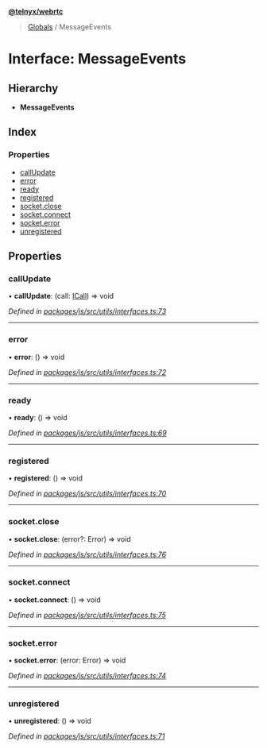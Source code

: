 **[@telnyx/webrtc](../README.md)**

> [Globals](../README.md) / MessageEvents

# Interface: MessageEvents

## Hierarchy

* **MessageEvents**

## Index

### Properties

* [callUpdate](messageevents.md#callupdate)
* [error](messageevents.md#error)
* [ready](messageevents.md#ready)
* [registered](messageevents.md#registered)
* [socket.close](messageevents.md#socket.close)
* [socket.connect](messageevents.md#socket.connect)
* [socket.error](messageevents.md#socket.error)
* [unregistered](messageevents.md#unregistered)

## Properties

### callUpdate

•  **callUpdate**: (call: [ICall](icall.md)) => void

*Defined in [packages/js/src/utils/interfaces.ts:73](https://github.com/team-telnyx/webrtc/blob/main/packages/js/src/utils/interfaces.ts#L73)*

___

### error

•  **error**: () => void

*Defined in [packages/js/src/utils/interfaces.ts:72](https://github.com/team-telnyx/webrtc/blob/main/packages/js/src/utils/interfaces.ts#L72)*

___

### ready

•  **ready**: () => void

*Defined in [packages/js/src/utils/interfaces.ts:69](https://github.com/team-telnyx/webrtc/blob/main/packages/js/src/utils/interfaces.ts#L69)*

___

### registered

•  **registered**: () => void

*Defined in [packages/js/src/utils/interfaces.ts:70](https://github.com/team-telnyx/webrtc/blob/main/packages/js/src/utils/interfaces.ts#L70)*

___

### socket.close

•  **socket.close**: (error?: Error) => void

*Defined in [packages/js/src/utils/interfaces.ts:76](https://github.com/team-telnyx/webrtc/blob/main/packages/js/src/utils/interfaces.ts#L76)*

___

### socket.connect

•  **socket.connect**: () => void

*Defined in [packages/js/src/utils/interfaces.ts:75](https://github.com/team-telnyx/webrtc/blob/main/packages/js/src/utils/interfaces.ts#L75)*

___

### socket.error

•  **socket.error**: (error: Error) => void

*Defined in [packages/js/src/utils/interfaces.ts:74](https://github.com/team-telnyx/webrtc/blob/main/packages/js/src/utils/interfaces.ts#L74)*

___

### unregistered

•  **unregistered**: () => void

*Defined in [packages/js/src/utils/interfaces.ts:71](https://github.com/team-telnyx/webrtc/blob/main/packages/js/src/utils/interfaces.ts#L71)*

